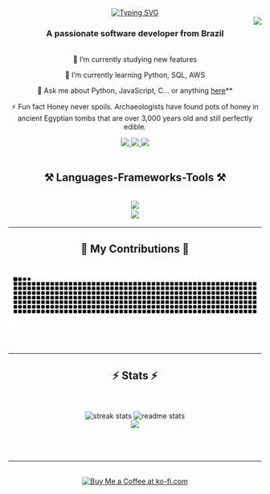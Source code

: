 


<div align="center">
  <a href="https://git.io/typing-svg"><img src="https://readme-typing-svg.demolab.com?font=Fira+Code&size=35&pause=1000&random=false&width=250&height=70&duration=3000&lines=Hi + There+ 👋!;I'm + Aron.;" alt="Typing SVG" /></a>
</div>
<img align="right" src="https://visitor-badge.laobi.icu/badge?page_id=aronbarbosag.aronbarbosag&query_only=true" />
<h3 align="center">A passionate software developer from Brazil </h3>
<br>
<div align="center">
  🔭 I’m currently studying new features

  🌱 I’m currently learning Python, SQL, AWS

  💬 Ask me about Python, JavaScript, C... or anything [here](https://github.com/aronbarbosag/aronbarbosag/issues)**

  ⚡ Fun fact Honey never spoils. Archaeologists have found pots of honey in ancient Egyptian tombs that are over 3,000 years old and still perfectly edible.
</div>

<div align="center">
  <a href="aronfbarbosa@gmail.com" target="_blank">
   <img src= "https://img.shields.io/badge/Gmail-333333?style=for-the-badge&logo=gmail&logoColor=red"/>
  </a>

  <a href="https://www.linkedin.com/in/aron-barbosa-265950278/" target="_blank">
    <img src="https://img.shields.io/badge/LinkedIn-0077B5?style=for-the-badge&logo=linkedin&logoColor=white"/>
  </a>

  <a href="#">
    <img src="https://img.shields.io/badge/Portfolio-FF5722?style=for-the-badge&logo=todoist&logoColor=white"/>
  </a>
  
</div>
<br/>

<h2 align="center">⚒️ Languages-Frameworks-Tools ⚒️</h2>
<br/>
<div align="center">
  <a href="https://skillicons.dev">
    <img src="https://skillicons.dev/icons?i=nodejs,github,python,javascript,c"/><br>
    <img src ="https://skillicons.dev/icons?i=bootstrap,mysql,sass,html,css,vscode,figma,git,webpack,babel"/>
  </a>  
</div>
<hr>
<div align="center">
  <h2>🐍 My Contributions 🐍</h2>
  <br>
  <img alt="snake eating " src="https://raw.githubusercontent.com/aronbarbosag/aronbarbosag/output/github-contribution-grid-snake.svg"/>
  <br><br><br>
 
</div>
<hr>
<h2 align="center">⚡ Stats ⚡</h2>
<br>
<br>
<div align=center>
  <img width=390 src="https://github-readme-streak-stats-salesp07.vercel.app/?user=aronbarbosag&count_private=true&theme=react&border_radius=10" alt="streak stats"/>
  <img width=390 src="https://github-readme-stats-salesp07.vercel.app/api?username=aronbarbosag&count_private=true&show_icons=true&theme=react&rank_icon=github&border_radius=10" alt="readme stats" />
  <br/>
  <img src="https://github-readme-stats.vercel.app/api/top-langs/?username=aronbarbosag&layout=compact&size_weight=0.5&count_weight=0.5&hide_progress=true"/>
</div>

<br/><br/>

<hr/>

<br/>

<div align="center">
<a href='#' target='_blank'><img height='64' style='border:0px;height:64px;' src='https://storage.ko-fi.com/cdn/kofi1.png?v=3' border='0' alt='Buy Me a Coffee at ko-fi.com' /></a>
</div>

<br/>
